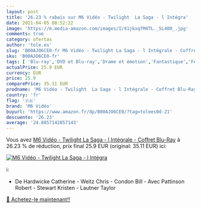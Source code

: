 ```yaml
---
layout: post
title: '26.23 % rabais sur M6 Vidéo - Twilight  La Saga - l Intégra'
date: 2021-04-05 08:52:22
image: 'https://m.media-amazon.com/images/I/41jkxqfM4TL._SL400_.jpg'
comments: true
category: ofertas
author: 'tole.es'
slug: 'B00AJO6CE0-fr M6 Vidéo - Twilight La Saga - l Intégrale - Coffret Blu-Ray'
sku: 'B00AJO6CE0-fr'
tags: [ 'Blu-ray','DVD et Blu-ray','Drame et émotion','Fantastique','Featured Categories','Films','m6 vidéo', ]
actualPrice: 25.9 EUR
currency: EUR
price: 25.9
comparePrice: 35.11 EUR
prodname: 'M6 Vidéo - Twilight  La Saga - l Intégrale - Coffret Blu-Ray'
country: 'fr'
flag: '🇫🇷'
brand: 'M6 Vidéo'
buyurl: 'https://www.amazon.fr/dp/B00AJO6CE0/?tag=tolees0d-21'
descuento: '26.23'
average: '24.8857142857143'
---
```


Vous avez [M6 Vidéo - Twilight  La Saga - l Intégrale - Coffret Blu-Ray](https://www.amazon.fr/dp/B00AJO6CE0/?tag=tolees0d-21)  à  26.23 % de réduction, prix final  25.9 EUR (original: 35.11 EUR) ici:

[![M6 Vidéo - Twilight  La Saga - l Intégra](https://m.media-amazon.com/images/I/41jkxqfM4TL._SL400_.jpg)](https://www.amazon.fr/dp/B00AJO6CE0/?tag=tolees0d-21)

ℹ️:

- De Hardwicke Catherine - Weitz Chris - Condon Bill - Avec Pattinson Robert - Stewart Kristen - Lautner Taylor

[🛒 Achetez-le maintenant!!](https://www.amazon.fr/dp/B00AJO6CE0/?tag=tolees0d-21)
